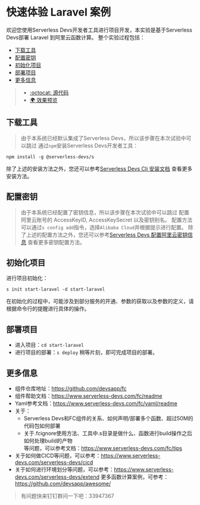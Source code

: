 # 快速体验 Laravel 案例
欢迎您使用Serverless Devs开发者工具进行项目开发，本实验是基于Serverless Devs部署 Laravel 到阿里云函数计算。
整个实验过程包括：
- [下载工具](#下载工具)
- [配置密钥](#配置密钥)
- [初始化项目](#初始化项目)
- [部署项目](#部署项目)
- [更多信息](#更多信息)

> - [:octocat: 源代码](https://github.com/devsapp/start-web-framework/tree/master/web-framework/php/laravel/src)
> - [:earth_africa: 效果预览](http://laravel.web-framework.1583208943291465.cn-shenzhen.fc.devsapp.net/)

## 下载工具
> 由于本系统已经默认集成了Serverless Devs，所以该步骤在本次试验中可以跳过
通过`npm`安装Serverless Devs开发者工具：
```
npm install -g @serverless-devs/s
```
除了上述的安装方法之外，您还可以参考[Serverless Devs Cli 安装文档](https://www.serverless-devs.com/serverless-devs/install) 查看更多安装方法。
## 配置密钥
> 由于本系统已经配置了密钥信息，所以该步骤在本次试验中可以跳过
配置阿里云账号的 AccessKeyID, AccessKeySecret 以及密钥别名。
配置方法可以通过`s config add`指令，选择`Alibaba Cloud`并根据提示进行配置。
除了上述的配置方法之外，您还可以参考[Serverless Devs 配置阿里云密钥信息](https://www.serverless-devs.com/fc/config) 查看更多密钥配置方法。
## 初始化项目
进行项目初始化：
```
s init start-laravel -d start-laravel
```
在初始化的过程中，可能涉及到部分服务的开通、参数的获取以及参数的定义，请根据命令行的提醒进行具体的操作。
## 部署项目
- 进入项目：`cd start-laravel`
- 进行项目的部署：`s deploy`
稍等片刻，即可完成项目的部署。
## 更多信息
- 组件仓库地址：https://github.com/devsapp/fc
- 组件帮助文档：https://www.serverless-devs.com/fc/readme
- Yaml参考文档：https://www.serverless-devs.com/fc/yaml/readme
- 关于：
    - Serverless Devs和FC组件的关系、如何声明/部署多个函数、超过50M的代码包如何部署
    - 关于.fcignore使用方法、工具中.s目录是做什么、函数进行build操作之后如何处理build的产物    
  等问题，可以参考文档：https://www.serverless-devs.com/fc/tips
- 关于如何做CICD等问题，可以参考：https://www.serverless-devs.com/serverless-devs/cicd
- 关于如何进行环境划分等问题，可以参考：https://www.serverless-devs.com/serverless-devs/extend
更多函数计算案例，可参考：https://github.com/devsapp/awesome/
> 有问题快来钉钉群问一下吧：33947367